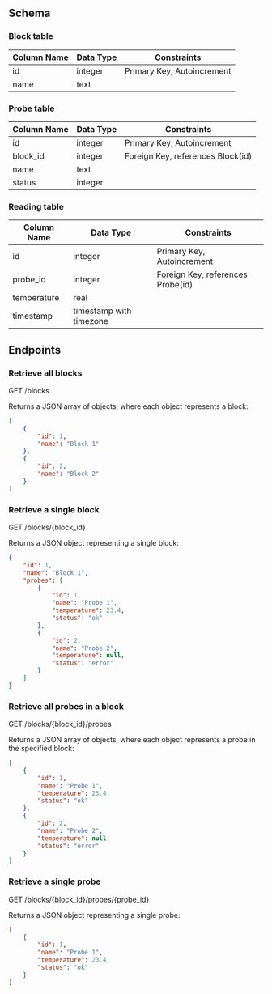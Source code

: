 ## Schema

### Block table

| Column Name | Data Type              | Constraints                 |
|-------------|-----------------------|-----------------------------|
| id          | integer               | Primary Key, Autoincrement |
| name        | text                  |                             |

### Probe table

| Column Name | Data Type              | Constraints                       |
|-------------|-----------------------|-----------------------------------|
| id          | integer               | Primary Key, Autoincrement       |
| block_id    | integer               | Foreign Key, references Block(id) |
| name        | text                  |                                   |
| status      | integer               |                                   |

### Reading table

| Column Name | Data Type               | Constraints                       |
|-------------|------------------------|-----------------------------------|
| id          | integer                | Primary Key, Autoincrement        |
| probe_id    | integer                | Foreign Key, references Probe(id) |
| temperature | real                   |                                   |
| timestamp   | timestamp with timezone |                                   |

## Endpoints

### Retrieve all blocks

GET /blocks

Returns a JSON array of objects, where each object represents a block:

```json
[
    {
        "id": 1,
        "name": "Block 1"
    },
    {
        "id": 2,
        "name": "Block 2"
    }
]
```
### Retrieve a single block

GET /blocks/{block_id}

Returns a JSON object representing a single block:

```json
{
    "id": 1,
    "name": "Block 1",
    "probes": [
        {
            "id": 1,
            "name": "Probe 1",
            "temperature": 23.4,
            "status": "ok"
        },
        {
            "id": 2,
            "name": "Probe 2",
            "temperature": null,
            "status": "error"
        }
    ]
}
```

### Retrieve all probes in a block
GET /blocks/{block_id}/probes

Returns a JSON array of objects, where each object represents a probe in the specified block:

```json
[
    {
        "id": 1,
        "name": "Probe 1",
        "temperature": 23.4,
        "status": "ok"
    },
    {
        "id": 2,
        "name": "Probe 2",
        "temperature": null,
        "status": "error"
    }
]
```

### Retrieve a single probe
GET /blocks/{block_id}/probes/{probe_id}

Returns a JSON object representing a single probe:
```json
[
    {
        "id": 1,
        "name": "Probe 1",
        "temperature": 23.4,
        "status": "ok"
    }
]
```